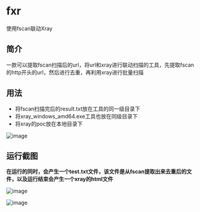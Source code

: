 # fxr
使用fscan联动Xray
## 简介
一款可以提取fscan扫描后的url，将url和xray进行联动扫描的工具，先提取fscan的http开头的url，然后进行去重，再利用xray进行批量扫描
## 用法
* 将fscan扫描完后的result.txt放在工具的同一级目录下
* 将xray_windows_amd64.exe工具也放在同级目录下
* 将xray的poc放在本地目录下

![image](https://user-images.githubusercontent.com/82979945/127308592-bb4adcce-740c-4ab5-83b9-0b8b8781a72a.png)

## 运行截图

**在运行的同时，会产生一个test.txt文件，该文件是从fscan提取出来去重后的文件，以及运行结束会产生一个xray的html文件**

![image](https://user-images.githubusercontent.com/82979945/127308469-f28fb824-3497-4b6d-bf39-f9268cf6008d.png)

![image](https://user-images.githubusercontent.com/82979945/127308766-cab3c9fb-9f8b-48d4-bb5d-8658daf8e88a.png)
